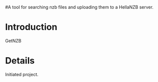 #A tool for searching nzb files and uploading them to a HellaNZB server.

# Introduction #

GetNZB


# Details #

Initiated project.